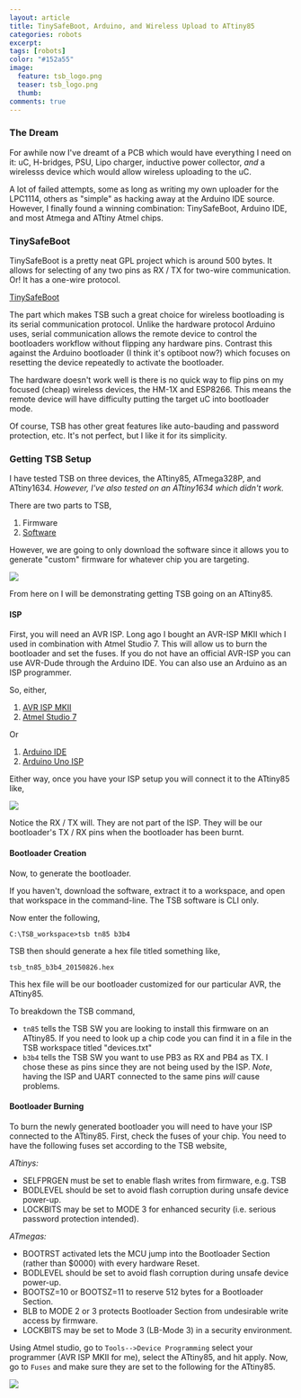 ```yaml
---
layout: article
title: TinySafeBoot, Arduino, and Wireless Upload to ATtiny85
categories: robots
excerpt:
tags: [robots]
color: "#152a55"
image:
  feature: tsb_logo.png
  teaser: tsb_logo.png
  thumb:
comments: true
---
```


### The Dream

For awhile now I've dreamt of a PCB which would have everything I need on it: uC, H-bridges, PSU, Lipo charger, inductive power collector, _and_ a wirelesss device which would allow wireless uploading to the uC.  

A lot of failed attempts, some as long as writing my own uploader for the LPC1114, others as "simple" as hacking away at the Arduino IDE source.  However, I finally found a winning combination: TinySafeBoot, Arduino IDE, and most Atmega and ATtiny Atmel chips.

### TinySafeBoot

TinySafeBoot is a pretty neat GPL project which is around 500 bytes.  It allows for selecting of any two pins as RX / TX for two-wire communication.  Or! It has a one-wire protocol.

[TinySafeBoot](http://jtxp.org/tech/tinysafeboot_en.htm)

The part which makes TSB such a great choice for wireless bootloading is its serial communication protocol.  Unlike the hardware protocol Arduino uses, serial communication allows the remote device to control the bootloaders workflow without flipping any hardware pins.  Contrast this against the Arduino bootloader (I think it's optiboot now?) which focuses on resetting the device repeatedly to activate the bootloader.

The hardware doesn't work well is there is no quick way to flip pins on my focused (cheap) wireless devices, the HM-1X and ESP8266.  This means the remote device will have difficulty putting the target uC into bootloader mode.

Of course, TSB has other great features like auto-bauding and password protection, etc.  It's not perfect, but I like it for its simplicity.

### Getting TSB Setup

I have tested TSB on three devices, the ATtiny85, ATmega328P, and ATtiny1634.  _However, I've also tested on an ATtiny1634 which didn't work._

There are two parts to TSB,

1. Firmware
2. [Software](http://jtxp.org/tech/tinysafeboot_en.htm)

However, we are going to only download the software since it allows you to generate "custom" firmware for whatever chip you are targeting.

<a href="http://jtxp.org/tech/tinysafeboot_en.htm"><img src="/images/TSB_software_click.PNG"></a>

From here on I will be demonstrating getting TSB going on an ATtiny85.

#### ISP

First, you will need an AVR ISP.  Long ago I bought an AVR-ISP MKII which I used in combination with Atmel Studio 7.  This will allow us to burn the bootloader and set the fuses.  If you do not have an official AVR-ISP you can use AVR-Dude through the Arduino IDE.  You can also use an Arduino as an ISP programmer.

So, either,

1. [AVR ISP MKII](http://www.atmel.com/tools/AVRISPMKII.aspx)
2. [Atmel Studio 7](http://www.atmel.com/Microsite/atmel-studio/)

Or

1. [Arduino IDE](https://www.arduino.cc/en/Main/Software)
2. [Arduino Uno ISP](https://www.arduino.cc/en/Tutorial/ArduinoISP)

Either way, once you have your ISP setup you will connect it to the ATtiny85 like,

![](/images/attiny85_soic.png)

Notice the RX / TX will.  They are not part of the ISP.  They will be our bootloader's TX / RX pins when the bootloader has been burnt.

#### Bootloader Creation

Now, to generate the bootloader.

If you haven't, download the software, extract it to a workspace, and open that workspace in the command-line.  The TSB software is CLI only.

Now enter the following,

`C:\TSB_workspace>tsb tn85 b3b4`

TSB then should generate a hex file titled something like,

`tsb_tn85_b3b4_20150826.hex`

This hex file will be our bootloader customized for our particular AVR, the ATtiny85.

To breakdown the TSB command,

* `tn85` tells the TSB SW you are looking to install this firmware on an ATtiny85. If you need to look up a chip code you can find it in a file in the TSB workspace titled "devices.txt"
* `b3b4` tells the TSB SW you want to use PB3 as RX and PB4 as TX.  I chose these as pins since they are not being used by the ISP.  _Note_, having the ISP and UART connected to the same pins _will_ cause problems.

#### Bootloader Burning

To burn the newly generated bootloader you will need to have your ISP connected to the ATtiny85.  First, check the fuses of your chip.  You need to have the following fuses set according to the TSB website,

_ATtinys:_

* SELFPRGEN must be set to enable flash writes from firmware, e.g. TSB
* BODLEVEL should be set to avoid flash corruption during unsafe device power-up.
* LOCKBITS may be set to MODE 3 for enhanced security (i.e. serious password protection intended).

_ATmegas:_

* BOOTRST activated lets the MCU jump into the Bootloader Section (rather than $0000) with every hardware Reset.
* BODLEVEL should be set to avoid flash corruption during unsafe device power-up.
* BOOTSZ=10 or BOOTSZ=11 to reserve 512 bytes for a Bootloader Section.
* BLB to MODE 2 or 3 protects Bootloader Section from undesirable write access by firmware.
* LOCKBITS may be set to Mode 3 (LB-Mode 3) in a security environment.

Using Atmel studio, go to `Tools-->Device Programming` select your programmer (AVR ISP MKII for me), select the ATtiny85, and hit apply.  Now, go to `Fuses` and make sure they are set to the following for the ATtiny85.

![](/images/ATtiny85_settings.PNG)

